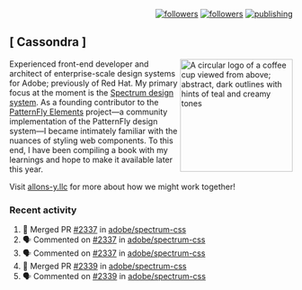<p align="right"><a rel="me" href="https://front-end.social/@castastrophe">
    <img alt="followers" title="Follow me on Mastodon" src="https://img.shields.io/mastodon/follow/109297102751309835?domain=https%3A%2F%2Ffront-end.social&label=Follow&logo=mastodon&logoColor=white&style=for-the-badge&labelColor=008080&color=006969"/></a>
  <a href="https://codepen.io/castastrophe/">
    <img alt="followers" title="Follow me on CodePen" src="https://img.shields.io/badge/16-1?color=640464&labelColor=7c007c&style=for-the-badge&logo=codepen&label=Follow"/></a>
<a href="https://castastrophe.medium.com/">
    <img alt="publishing" title="View articles on Medium" src="https://img.shields.io/badge/107-1?color=666&labelColor=444&label=subscribe&logo=medium&logoColor=white&style=for-the-badge"/></a>
</p>

## [&nbsp;Cassondra&nbsp;]

<img align="right" src="https://github-production-user-asset-6210df.s3.amazonaws.com/1840295/253016758-ba468774-1cd3-42c2-8f43-947b5eeb5edf.png" height="200" alt="A circular logo of a coffee cup viewed from above; abstract, dark outlines with hints of teal and creamy tones">

Experienced front-end developer and architect of enterprise-scale design systems for Adobe; previously of Red Hat. My primary focus at the moment is the [Spectrum design system](https://github.com/adobe/spectrum-css). As a founding contributor to the [PatternFly&nbsp;Elements](https://github.com/patternfly/patternfly-elements) project&mdash;a community implementation of the PatternFly design system&mdash;I became intimately familiar with the nuances of styling web components. To this end, I have been compiling a book with my learnings and hope to make it available later this year.

Visit [allons-y.llc](http://allons-y.llc/) for more about how we might work together!

### Recent activity

<!--START_SECTION:activity-->
1. 🎉 Merged PR [#2337](https://github.com/adobe/spectrum-css/pull/2337) in [adobe/spectrum-css](https://github.com/adobe/spectrum-css)
2. 🗣 Commented on [#2337](https://github.com/adobe/spectrum-css/pull/2337#issuecomment-1841403801) in [adobe/spectrum-css](https://github.com/adobe/spectrum-css)
3. 🗣 Commented on [#2337](https://github.com/adobe/spectrum-css/pull/2337#issuecomment-1841226748) in [adobe/spectrum-css](https://github.com/adobe/spectrum-css)
4. 🎉 Merged PR [#2339](https://github.com/adobe/spectrum-css/pull/2339) in [adobe/spectrum-css](https://github.com/adobe/spectrum-css)
5. 🗣 Commented on [#2339](https://github.com/adobe/spectrum-css/pull/2339#issuecomment-1841154822) in [adobe/spectrum-css](https://github.com/adobe/spectrum-css)
<!--END_SECTION:activity-->
